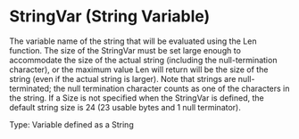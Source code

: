 # StringVar (String Variable)

The variable name of the string that will be evaluated using the Len function. The size of the StringVar must be set large enough to accommodate the size of the actual string (including the null-termination character), or the maximum value Len will return will be the size of the string (even if the actual string is larger). Note that strings are null-terminated; the null termination character counts as one of the characters in the string. If a Size is not specified when the StringVar is defined, the default string size is 24 (23 usable bytes and 1 null terminator).

Type: Variable defined as a String
